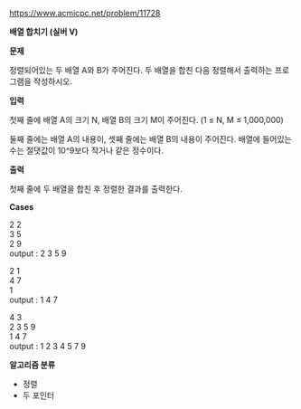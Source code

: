 https://www.acmicpc.net/problem/11728

**배열 합치기 (실버 V)**

**문제**

정렬되어있는 두 배열 A와 B가 주어진다. 두 배열을 합친 다음 정렬해서 출력하는 프로그램을 작성하시오.

**입력**

첫째 줄에 배열 A의 크기 N, 배열 B의 크기 M이 주어진다. (1 ≤ N, M ≤ 1,000,000)

둘째 줄에는 배열 A의 내용이, 셋째 줄에는 배열 B의 내용이 주어진다. 배열에 들어있는 수는 절댓값이 10^9보다 작거나 같은 정수이다.

**출력**

첫째 줄에 두 배열을 합친 후 정렬한 결과를 출력한다.

**Cases**

2 2<br>
3 5<br>
2 9<br>
output : 2 3 5 9

2 1<br>
4 7<br>
1<br>
output : 1 4 7

4 3<br>
2 3 5 9<br>
1 4 7<br>
output : 1 2 3 4 5 7 9

**알고리즘 분류**

- 정렬
- 두 포인터